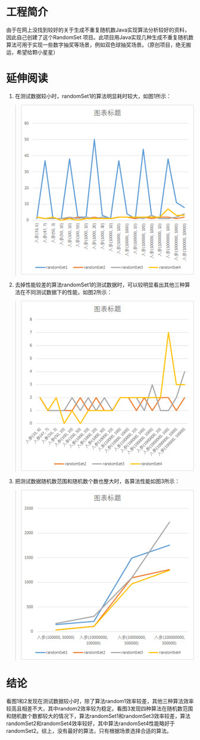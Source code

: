 # 工程简介
由于在网上没找到较好的关于生成不重复随机数Java实现算法分析较好的资料，因此自己创建了这个RandomSet 项目。此项目用Java实现几种生成不重复随机数算法可用于实现一些数字抽奖等场景，例如双色球抽奖场景。（原创项目，绝无搬运，希望给颗小星星）
# 延伸阅读
 1. 在测试数据较小时，randomSet1的算法明显耗时较大，如图1所示：
> ![contents](./screenshot/image1.png)
 2. 去掉性能较差的算法randomSet1的测试数据时，可以较明显看出其他三种算法在不同测试数据下的性能，如图2所示：
> ![contents](./screenshot/image2.png)
 3. 把测试数据随机数范围和随机数个数也整大时，各算法性能如图3所示：
> ![contents](./screenshot/image3.png)
# 结论
看图1和2发现在测试数据较小时，除了算法random1效率较差，其他三种算法效率较高且相差不大，其中random2效率较为稳定。看图3发现四种算法在随机数范围和随机数个数都较大的情况下，算法randomSet1和randomSet3效率较差，算法randomSet2和randomSet4效率较好，其中算法randomSet4性能略好于randomSet2。综上，没有最好的算法，只有根据场景选择合适的算法。